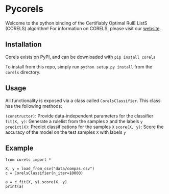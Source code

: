 # Pycorels

Welcome to the python binding of the Certifiably Optimal RulE ListS (CORELS) algorithm! For information on CORELS, please visit our [website](https://corels.eecs.harvard.edu).

## Installation

Corels exists on PyPI, and can be downloaded with
`pip install corels`

To install from this repo, simply run `python setup.py install` from the `corels` directory.

## Usage

All functionality is exposed via a class called `CorelsClassifier`. This class has the following methods:

`(constructor)`: Provide data-independent parameters for the classifier
`fit(X, y)`: Generate a rulelist from the samples `X` and the labels `y`
`predict(X)`: Predict classifications for the samples `X`
`score(X, y)`: Score the accuracy of the model on the test samples `X` with labels `y`

## Example
~~~~
from corels import *

X, y = load_from_csv("data/compas.csv")
c = CorelsClassifier(n_iter=10000)

a = c.fit(X, y).score(X, y)
print(a)
~~~~
